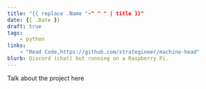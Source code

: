 ```yaml
---
title: "{{ replace .Name "-" " " | title }}"
date: {{ .Date }}
draft: true
tags:
    - python
links:
    - "Read Code,https://github.com/strategineer/machine-head"
blurb: Discord (chat) bot running on a Raspberry Pi.
---
```


Talk about the project here

